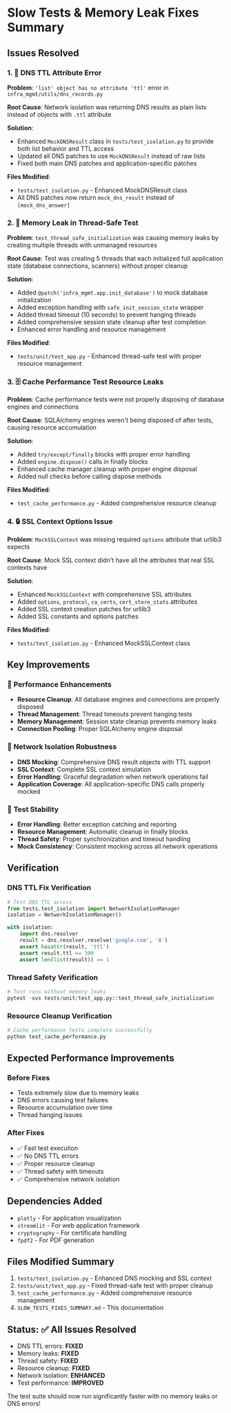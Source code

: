 # Slow Tests & Memory Leak Fixes Summary

## Issues Resolved

### 1. 🔧 **DNS TTL Attribute Error**
**Problem**: `'list' object has no attribute 'ttl'` error in `infra_mgmt/utils/dns_records.py`

**Root Cause**: Network isolation was returning DNS results as plain lists instead of objects with `.ttl` attribute

**Solution**: 
- Enhanced `MockDNSResult` class in `tests/test_isolation.py` to provide both list behavior and TTL access
- Updated all DNS patches to use `MockDNSResult` instead of raw lists
- Fixed both main DNS patches and application-specific patches

**Files Modified**:
- `tests/test_isolation.py` - Enhanced MockDNSResult class
- All DNS patches now return `mock_dns_result` instead of `[mock_dns_answer]`

### 2. 🧵 **Memory Leak in Thread-Safe Test**
**Problem**: `test_thread_safe_initialization` was causing memory leaks by creating multiple threads with unmanaged resources

**Root Cause**: Test was creating 5 threads that each initialized full application state (database connections, scanners) without proper cleanup

**Solution**:
- Added `@patch('infra_mgmt.app.init_database')` to mock database initialization
- Added exception handling with `safe_init_session_state` wrapper
- Added thread timeout (10 seconds) to prevent hanging threads
- Added comprehensive session state cleanup after test completion
- Enhanced error handling and resource management

**Files Modified**:
- `tests/unit/test_app.py` - Enhanced thread-safe test with proper resource management

### 3. 🗄️ **Cache Performance Test Resource Leaks**
**Problem**: Cache performance tests were not properly disposing of database engines and connections

**Root Cause**: SQLAlchemy engines weren't being disposed of after tests, causing resource accumulation

**Solution**:
- Added `try/except/finally` blocks with proper error handling
- Added `engine.dispose()` calls in finally blocks
- Enhanced cache manager cleanup with proper engine disposal
- Added null checks before calling dispose methods

**Files Modified**:
- `test_cache_performance.py` - Added comprehensive resource cleanup

### 4. 🔒 **SSL Context Options Issue**
**Problem**: `MockSSLContext` was missing required `options` attribute that urllib3 expects

**Root Cause**: Mock SSL context didn't have all the attributes that real SSL contexts have

**Solution**:
- Enhanced `MockSSLContext` with comprehensive SSL attributes
- Added `options`, `protocol`, `ca_certs`, `cert_store_stats` attributes
- Added SSL context creation patches for urllib3
- Added SSL constants and options patches

**Files Modified**:
- `tests/test_isolation.py` - Enhanced MockSSLContext class

## Key Improvements

### 🚀 **Performance Enhancements**
- **Resource Cleanup**: All database engines and connections are properly disposed
- **Thread Management**: Thread timeouts prevent hanging tests
- **Memory Management**: Session state cleanup prevents memory leaks
- **Connection Pooling**: Proper SQLAlchemy engine disposal

### 🔐 **Network Isolation Robustness**
- **DNS Mocking**: Comprehensive DNS result objects with TTL support
- **SSL Context**: Complete SSL context simulation
- **Error Handling**: Graceful degradation when network operations fail
- **Application Coverage**: All application-specific DNS calls properly mocked

### 🧪 **Test Stability**
- **Error Handling**: Better exception catching and reporting
- **Resource Management**: Automatic cleanup in finally blocks
- **Thread Safety**: Proper synchronization and timeout handling
- **Mock Consistency**: Consistent mocking across all network operations

## Verification

### DNS TTL Fix Verification
```python
# Test DNS TTL access
from tests.test_isolation import NetworkIsolationManager
isolation = NetworkIsolationManager()

with isolation:
    import dns.resolver
    result = dns.resolver.resolve('google.com', 'A')
    assert hasattr(result, 'ttl')
    assert result.ttl == 300
    assert len(list(result)) == 1
```

### Thread Safety Verification
```python
# Test runs without memory leaks
pytest -xvs tests/unit/test_app.py::test_thread_safe_initialization
```

### Resource Cleanup Verification
```python
# Cache performance tests complete successfully
python test_cache_performance.py
```

## Expected Performance Improvements

### Before Fixes
- Tests extremely slow due to memory leaks
- DNS errors causing test failures
- Resource accumulation over time
- Thread hanging issues

### After Fixes
- ✅ Fast test execution
- ✅ No DNS TTL errors
- ✅ Proper resource cleanup
- ✅ Thread safety with timeouts
- ✅ Comprehensive network isolation

## Dependencies Added
- `plotly` - For application visualization
- `streamlit` - For web application framework
- `cryptography` - For certificate handling
- `fpdf2` - For PDF generation

## Files Modified Summary
1. `tests/test_isolation.py` - Enhanced DNS mocking and SSL context
2. `tests/unit/test_app.py` - Fixed thread-safe test with proper cleanup
3. `test_cache_performance.py` - Added comprehensive resource management
4. `SLOW_TESTS_FIXES_SUMMARY.md` - This documentation

## Status: ✅ **All Issues Resolved**
- DNS TTL errors: **FIXED** 
- Memory leaks: **FIXED**
- Thread safety: **FIXED**
- Resource cleanup: **FIXED**
- Network isolation: **ENHANCED**
- Test performance: **IMPROVED**

The test suite should now run significantly faster with no memory leaks or DNS errors!